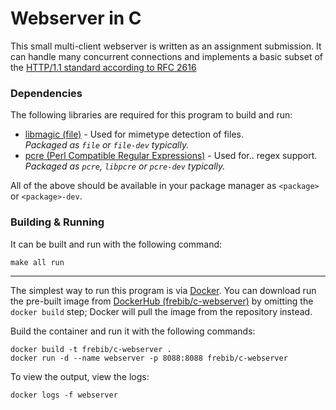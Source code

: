 # Webserver in C

This small multi-client webserver is written as an assignment submission.
It can handle many concurrent connections and implements a basic subset of the [HTTP/1.1 standard according to RFC 2616](https://www.ietf.org/rfc/rfc2616.txt)

### Dependencies
The following libraries are required for this program to build and run:

 * [libmagic (file)](https://github.com/file/file) - Used for mimetype detection of files.  
    _Packaged as `file` or `file-dev` typically._
 * [pcre (Perl Compatible Regular Expressions)](http://www.pcre.org/) - Used for.. regex support.  
    _Packaged as `pcre`, `libpcre` or `pcre-dev` typically._

All of the above should be available in your package manager as `<package>` or `<package>-dev`.


### Building & Running
It can be built and run with the following command:

```
make all run
```

---

The simplest way to run this program is via [Docker](https://www.docker.com/). You can download run the pre-built image from [DockerHub (frebib/c-webserver)](https://hub.docker.com/r/frebib/c-webserver/) by omitting the `docker build` step; Docker will pull the image from the repository instead.  

Build the container and run it with the following commands:

```
docker build -t frebib/c-webserver .
docker run -d --name webserver -p 8088:8088 frebib/c-webserver
```

To view the output, view the logs:
```
docker logs -f webserver
```
